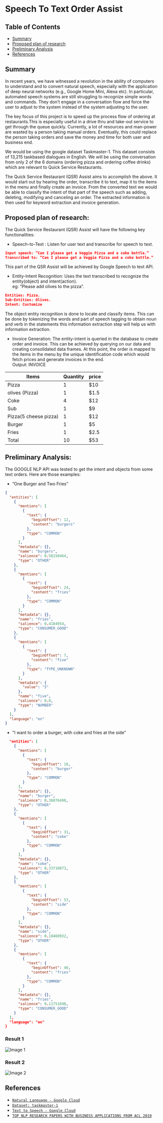 # Speech To Text Order Assist
## Table of Contents 

- [Summary](#installation)
- [Proposed plan of research](#Proposed)
- [Preliminary Analysis](#Preliminary)
- [References](#References)

## Summary

In recent years, we have witnessed a revolution in the ability of computers to understand and to convert natural speech, especially with the application of deep neural networks (e.g., Google Home Mini, Alexa etc). In particular, automated speech systems are still struggling to recognize simple words and commands. They don’t engage in a conversation flow and force the user to adjust to the system instead of the system adjusting to the user.<br />

The key focus of this project is to speed up the process flow of ordering at restaurants.This is especially useful in a drive thru and take-out service to get through the queue quickly. Currently, a lot of resources and man-power are wasted by a person taking manual orders. Eventually, this could replace the person taking orders and save the money and time for both user and business end.<br />

We would be using the google dataset Taskmaster-1. This dataset consists of 13,215 taskbased dialogues in English. We will be using the conversation from only 2 of the 6 domains (ordering pizza and ordering coffee drinks) which are relevant to Quick Service Restaurants.<br />

The Quick Service Restaurant (QSR) Assist aims to accomplish the above. It would start out by hearing the order, transcribe it to text, map it to the items in the menu and finally create an invoice. From the converted text we would be able to classify the intent of that part of the speech such as adding, deleting, modifying and canceling an order. The extracted information is then used for keyword extraction and invoice generation.

## Proposed plan of research:
The Quick Service Restaurant (QSR) Assist will have the following key functionalities:
* Speech-to-Text : Listen for user text and transcribe for speech to text.

```json
Input speech: ”Can I please get a Veggie Pizza and a coke bottle.”
Transcribed to: ”Can I please get a Veggie Pizza and a coke bottle.”
```
This part of the QSR Assist will be achieved by Google Speech to text API.

* Entity-Intent Recognition: Uses the text transcribed to recognize the entity(object) and intent(action). <br /> 
eg: ”Please add olives to the pizza”.
```json
Entities: Pizza.
Sub-Entities: Olives.
Intent: Customize
```

The object entity recognition is done to locate and classify items. This can be done by tokenizing the words and part of speech tagging to obtain noun and verb in the statements this information extraction step will help us with information extraction.

* Invoice Generation: The entity-intent is queried in the database to create order and invoice. This can be achieved by querying on our data and creating consolidated data frames. At this point, the order is mapped to the items in the menu by the unique identification code which would fetch prices and generate invoices in the end. <br />
Output: 
INVOICE

 Items | Quantity | price
  -----|----------|----- 
 Pizza | 1 | $10  
 olives (Pizza) | 1 | $1.5 
 Coke | 4 | $12  
 Sub | 1 | $9   
 Pizza(5 cheese pizza) | 1 | $12  
 Burger | 1 | $5   
 Fries | 1 | $2.5 
 Total | 10| $53  



## Preliminary Analysis:
The GOOGLE NLP API was tested to get the intent and objects from some text orders. Here are those examples:
* ”One Burger and Two Fries”
```json
{
  "entities": [
    {
      "mentions": [
        {
          "text": {
            "beginOffset": 12,
            "content": "burgers"
          },
          "type": "COMMON"
        }
      ],
      "metadata": {},
      "name": "burgers",
      "salience": 0.58150464,
      "type": "OTHER"
    },
    {
      "mentions": [
        {
          "text": {
            "beginOffset": 24,
            "content": "fries"
          },
          "type": "COMMON"
        }
      ],
      "metadata": {},
      "name": "fries",
      "salience": 0.4184954,
      "type": "CONSUMER_GOOD"
    },
    {
      "mentions": [
        {
          "text": {
            "beginOffset": 7,
            "content": "five"
          },
          "type": "TYPE_UNKNOWN"
        }
      ],
      "metadata": {
        "value": "5"
      },
      "name": "five",
      "salience": 0.0,
      "type": "NUMBER"
    }
  ],
  "language": "en"
}
```
* "I want to order a burger, with coke and fries at the side"
```json
  "entities": [
    {
      "mentions": [
        {
          "text": {
            "beginOffset": 18,
            "content": "burger"
          },
          "type": "COMMON"
        }
      ],
      "metadata": {},
      "name": "burger",
      "salience": 0.36076498,
      "type": "OTHER"
    },
    {
      "mentions": [
        {
          "text": {
            "beginOffset": 31,
            "content": "coke"
          },
          "type": "COMMON"
        }
      ],
      "metadata": {},
      "name": "coke",
      "salience": 0.33710873,
      "type": "OTHER"
    },
    {
      "mentions": [
        {
          "text": {
            "beginOffset": 53,
            "content": "side"
          },
          "type": "COMMON"
        }
      ],
      "metadata": {},
      "name": "side",
      "salience": 0.18460932,
      "type": "OTHER"
    },
    {
      "mentions": [
        {
          "text": {
            "beginOffset": 40,
            "content": "fries"
          },
          "type": "COMMON"
        }
      ],
      "metadata": {},
      "name": "fries",
      "salience": 0.11751698,
      "type": "CONSUMER_GOOD"
    }
  ],
  "language": "en"
}
```
### Result 1
![Image 1](/images/1.png)
### Result 2
![Image 2](/images/2.png)

## References
* <a href = "https://cloud.google.com/natural-language/" >`Natural Language - Google Cloud`</a>
* <a href = "https://ai.google/tools/datasets/taskmaster-1" >`Dataset: taskmaster-1`</a>
* <a href = "https://cloud.google.com/text-to-speech/" >`Text to Speech - Google Cloud`</a>
* <a href = "https://www.topbots.com/ai-nlp-research-papers-acl2019/" >`TOP NLP RESEARCH PAPERS WITH BUSINESS APPLICATIONS FROM ACL 2019`</a>
